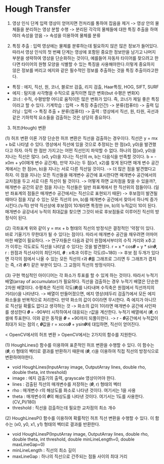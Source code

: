 

# Hough Transfer
1. 영상 인식 단계
입력 영상이 얻어지면 전처리를 통하여 잡음을 제거 -> 영상 안의 물체들을 분리하는 영상 분할 수행 -> 분리된 각각의 물체들에 대한 특징 추출을 하여 여러 속성을 얻음 -> 속성을 이용하여 물체를 분류 

2. 특징 추출
: 입력 영상에는 물체를 분류하는데 필요하지 않은 많은 정보가 들어있다. 따라서 영상 인식의 첫 번째 단계는 영상에 포함된 중요한 정보만을 남기고 나머지 부분을 생략하여 영상을 단순화하는 것이다, 예를들어 자동차 타이어를 찾으려고 한다면 타이어의 원형 모양을 식별할 수 있는 특징을 사용해야한다.이렇게 중요하지 않은 정보를 버리고 에지와 같은 필수적인 정보를 추출하는 것을 특징 추출이라고한다.
- 특징 : 에지, 직선, 원, 코너, 블로브 검출, 리지 검출, Haar특징, HOG, SIFT, SURF
- 에지 : 탐지용 사각형을 수직으로 움직이면 많은 변화(but 수평은 변화X) 
- 코너 : 수직, 수평방향 어디로 움직이든 많은 변화가 있다. 즉, 코너가 제일 좋은 특징이라고 할 수 있다.
기계학습 : 입력 -> 특징 추출(인간) -> 분류(컴퓨터) -> 출력
딥러닝 : 입력 -> 특징 추출 + 분류(컴퓨터) -> 출력 
: 영상에서 직선, 원, 타원, 곡선과 같은 기하학적 요소들을 검출하는 것은 상당히 중요하다.

3. 허프(Hough) 변환

(1) 허프 변환 이론
가장 단순한 허프 변환은 직선을 검출하는 경우이다. 직선은 y = mx + b로 나타낼 수 있다.
영상에서 직선에 있을 것으로 추정되는 한 점(x0, y0)을 발견했다고 하자. 아직 한 점만 가지고는 어떤 직선인지 파악할 수 없다. 하나의 점(x0, y0)을 지나는 직선은 많다. (x0, y0)을 지나는 직선의 m, b는 다음식을 만족할 것이다. b = -x0m + y0(매개 변수 공간계), 만약 지나는 두 점(x1, x2)를 찾게 된다면 매개 변수 공간계에서는 한 점(m, b)을 지나는 서로 다른 직선일 것이다. 
-> 더 많은 점을 발견했다고 하자. 이 점을 지나는 모든 직선들을 매개변수 공간에 표시한다면 매개변수 공간에서의 교차점을 두고 서로 다른 직선이 될 것이다.
-> 어떻게 하면 교차점을 찾을 수 있을까?, 매개변수 공간의 같은 점을 지나는 직선들은 일반 좌표계에서 한 직선위의 점들이다. (일반 좌표계의 점들은 매개변수 공간에서는 직선으로 표현되기 때문) 
-> 후보점이 발견될 때마다 점을 지날 수 있는 모든 직선의 (m, b)를 매개변수 공간에서 찾아서 하나씩 증가시킨다.(누적) 만약 직선상에 후보점이 10개라면 특정한 (m, b)의 누적값이 10이 된다. 매개변수 공강네서 누적의 최대값을 찾으면 그것이 바로 후보점들로 이루어진 직선의 방정식이 된다.

(2) 극좌표계
위와 같이 y = mx + b 형태의 직선의 방정식은 결정적인 '약점'이 있다. 바로 기울기가 무한대가 될 수 있다는 점이다. 따라서 매개변수 공간을 채우려면 어마어마한 배열이 필요하다.
-> 연구자들은 다음과 같이 원점에서부터의 수직 거리와 x추고가 이루는 각도로도 직선을 나타낼 수 있다는 것을 발견했다. r = x * cos𝜽 + y * sin𝜽, r : 원점과 직선사이의 최단거리, 𝜽 : x축과 이루는 각도(0~180)
-> 후보 점 두개가 있다면 각각의 점에서 나올 수 있는 모든 직선의 r과 𝜽를 그래프로 그리면 두 그래프가 겹치는 즉, r과 𝜽가 같은 부분이 있다. 그 교점이 직선의 방정식이다.

(3) 구현
핵심적인 아이디어는 각 화소가 투표를 할 수 있게 하는 것이다. 따라서 누적기 배열(array of accumulator)가 필요하다. 직선을 검출하는 경우 누적기 배열은 단순한 2차원 배열이다. 수평축은 직선의 각도(𝜽)를 나타내며 수직축은 원점에서 직선까지의 거리(r)을 나타낸다.
-> 배열이 만들어졌으면, 에지 영상(테두리 검출?)에서 모든 에지 화소들을 반복적으로 처리한다. 만약 화소의 값이 0이라면 무시한다. 즉 에지가 아니므로 직선일 확률도 없다고 생각하는 것
-> 화소의 값이 1이라면 매개변수 공간에 사인파를 생성한다 𝜽 = -90부터 시작하여서 대응되는 r값을 계산한다. 누적기 배열에서 (𝜽, r) 셀에 투표한다. 이와 같은 동작을 𝜽 = +90까지 되풀이한다.
-> r - 𝜽공간에서 누적값이 최대가 되는 점의 r, 𝜽값을 r = xcos𝜽 + ysin𝜽에 대입하면, 직선이 얻어진다.

< OpenCV에서의 허프 변환 >
OpenCV에서는 2가지의 함수를 지원한다.

(1) HoughLines() 함수를 이용하여 표준적인 허프 변환을 수행할 수 있다. 이 함수는 (𝜽, r) 형태의 벡터로 결과를 반환하기 때문에 (𝜽, r)을 이용하여 직접 직선의 방정식으로 변환하여야한다. 
- void HoughLines(InputArray image, OutputArray lines, double rho, double theta, int threshold)
- image : 에지 검출기의 출력, grayscale 영상이어야 한다.
- lines : 검출된 직선의 매개변수를 저장하는 (𝜽, r) 형태의 벡터
- rho : 매개변수 r의 해상도를 화소로 나타낸 것이다. 여기서는 1을 사용 
- theta : 매개변수의 𝜽의 해상도를 나타낸 것이다. 여기서는 1도를 사용한다.(CV_PI/180)
- threshold : 직선을 검출하는데 필요한 교차점의 최소 개수 

(2) HoughLinesP() 함수를 이용하여 확률적인 허프 직선 변환을 수행할 수 있다. 이 함수는 (x0, y0, x1, y1) 형태의 벡터로 결과를 반환한다.
- void HoughLinesP(InputArray image, OutputArray lines, double rho, double theta, int threshold, double minLineLength=0, double maxLineGap=0)
- minLineLength : 직선의 최소 길이
- maxLineGap : 하나의 직선으로 간주되는 점들 사이의 최대 거리 
